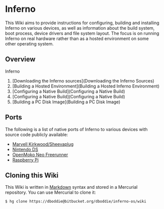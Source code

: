 # Inferno

This Wiki aims to provide instructions for configuring, building and installing
Inferno on various devices, as well as information about the build system, boot
process, device drivers and file system layout. The focus is on running Inferno
on real hardware rather than as a hosted environment on some other operating
system.

## Overview

Inferno 

1. [Downloading the Inferno sources](Downloading the Inferno Sources)
2. [Building a Hosted Environment](Building a Hosted Inferno Environment)
3. [Configuring a Native Build](Configuring a Native Build)
4. [Configuring a Native Build](Configuring a Native Build)
5. [Building a PC Disk Image](Building a PC Disk Image)

## Ports

The following is a list of native ports of Inferno to various devices with
source code publicly available:

* [Marvell Kirkwood/Sheevaplug](https://bitbucket.org/mjl/inferno-kirkwood)
* [Nintendo DS](https://bitbucket.org/mjl/inferno-ds)
* [OpenMoko Neo Freerunner](https://code.google.com/archive/p/inferno-openmoko/)
* [Raspberry Pi](https://bitbucket.org/infpi/inferno-rpi)

## Cloning this Wiki

This Wiki is written in [Markdown](http://daringfireball.net/projects/markdown/) syntax and stored in a Mercurial repository. You can use Mercurial to clone it:
```
$ hg clone https://dboddie@bitbucket.org/dboddie/inferno-os/wiki
```
